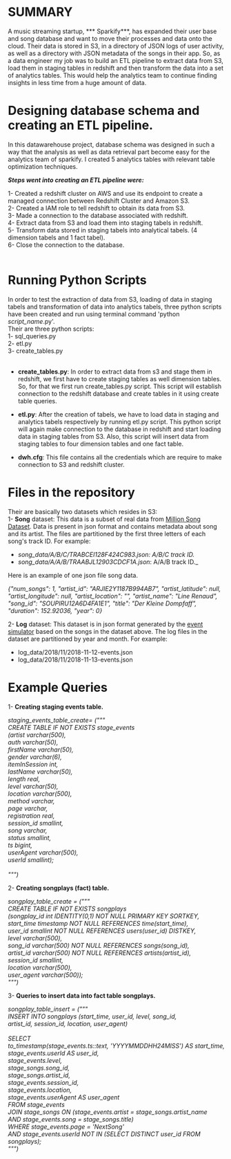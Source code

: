 SUMMARY
===============

A music streaming startup, *** Sparkify***, has expanded their user base and song database and want to move their processes and data onto the cloud. Their data is stored in S3, in a directory of JSON logs of user activity, as well as a directory with JSON metadata of the songs in their app. 
So, as a data engineer my job was to build an ETL pipeline to extract data from S3, load them in staging tables in redshift and then transform the data into a set of analytics tables. This would help the analytics team to continue finding insights in less time from a huge amount of data.<br>

Designing database schema and creating an ETL pipeline.
===============

In this datawarehouse project, database schema was designed in such a way that the analysis as well as data retrieval part become easy for the analytics team of sparkify. I created 5 analytics tables with relevant table optimization techniques.<br>

***Steps went into creating an ETL pipeline were:***<br>

1- Created a redshift cluster on AWS and use its endpoint to create a managed connection between Redshift Cluster and Amazon S3.<br>
2- Created a IAM role to tell redshift to obtain its data from S3.<br>
3- Made a connection to the database associated with redshift.<br>
4- Extract data from S3 and load them into staging tabels in redshift.<br>
5- Transform data stored in staging tabels into analytical tabels. (4 dimension tabels and 1 fact tabel).<br>
6- Close the connection to the database.<br><br>


Running Python Scripts
==========================

In order to test the extraction of data from S3, loading of data in staging tabels and transformation of data into analytics tabels, three python scripts have been created and run using terminal command 'python _script_name_.py'.<br>
Their are three python scripts:<br>
1- sql_queries.py<br>
2- etl.py<br>
3- create_tables.py<br><br>

- __create_tables.py__: In order to extract data from s3 and stage them in redshift, we first have to create staging tables as well dimension tables. So, for that we  first run create_tables.py script. This script will establish connection to the redshift database and create tables in it using create table queries.<br>

- __etl.py__: After the creation of tabels, we have to load data in staging and analytics tabels respectively by running etl.py script. This python script will again make connection to the database in redshift and start loading data in staging tables from S3. Also, this script will insert data from staging tables to four dimension tables and one fact table.<br>

- __dwh.cfg__: This file contains all the credentials which are require to make connection to S3 and redshift cluster.<br>

Files in the repository
===========================

Their are basically two datasets which resides in S3:<br>
1- __Song__ dataset: This data is a subset of real data from [Million Song Dataset](https://labrosa.ee.columbia.edu/millionsong/). Data is present in json format and contains metadata about song and its artist. The files are partitioned by the first three letters of each song's track ID. For example:<br>
- _song_data/A/B/C/TRABCEI128F424C983.json: A/B/C track ID._<br>
- _song_data/A/A/B/TRAABJL12903CDCF1A.json_: A/A/B track ID._<br>

Here is an example of one json file song data.<br>

_{"num_songs": 1, "artist_id": "ARJIE2Y1187B994AB7", "artist_latitude": null, "artist_longitude": null, "artist_location": "", "artist_name": "Line Renaud", "song_id": "SOUPIRU12A6D4FA1E1", "title": "Der Kleine Dompfaff", "duration": 152.92036, "year": 0}_<br>

2- __Log__ dataset: This dataset is in json format generated by the [event simulator](https://github.com/Interana/eventsim) based on the songs in the dataset above.
The log files in the dataset are partitioned by year and month. For example:<br>
- log_data/2018/11/2018-11-12-events.json<br>
- log_data/2018/11/2018-11-13-events.json<br>

Example Queries
===============

1- __Creating staging events table.__<br>

_staging_events_table_create= ("""<br>
                              CREATE TABLE IF NOT EXISTS stage_events<br>
                              (artist varchar(500),<br>
                              auth varchar(50),<br>
                              firstName varchar(50),<br>
                              gender varchar(6),<br>
                              itemInSession int,<br>
                              lastName varchar(50),<br>
                              length real,<br>
                              level varchar(50),<br>
                              location varchar(500),<br>
                              method varchar,<br>
                              page varchar,<br>
                              registration real,<br>
                              session_id smallint,<br>
                              song varchar,<br>
                              status smallint,<br>
                              ts bigint,<br>
                              userAgent varchar(500),<br>
                              userId smallint);<br>  
                              """)_<br>

2- __Creating songplays (fact) table.__<br>

_songplay_table_create = ("""<br>
                        CREATE TABLE IF NOT EXISTS songplays<br>
                        (songplay_id int IDENTITY(0,1) NOT NULL PRIMARY KEY SORTKEY,<br>
                        start_time timestamp NOT NULL REFERENCES time(start_time), <br>
                        user_id smallint NOT NULL REFERENCES users(user_id) DISTKEY,<br>
                        level varchar(500),<br>
                        song_id varchar(500) NOT NULL REFERENCES songs(song_id),<br>
                        artist_id varchar(500) NOT NULL REFERENCES artists(artist_id),<br>
                        session_id smallint,<br> 
                        location varchar(500),<br> 
                        user_agent varchar(500));<br>
                        """)_<br>
                        

3- __Queries to insert data into fact table songplays.__<br>


_songplay_table_insert = ("""<br>
                         INSERT INTO songplays (start_time, user_id, level, song_id,<br>
                         artist_id, session_id, location, user_agent)<br>                         
                         SELECT<br>
                         to_timestamp(stage_events.ts::text, 'YYYYMMDDHH24MISS') AS start_time,<br>
                         stage_events.userId AS user_id,<br>
                         stage_events.level,<br>
                         stage_songs.song_id,<br>
                         stage_songs.artist_id,<br>
                         stage_events.session_id,<br>
                         stage_events.location,<br>
                         stage_events.userAgent AS user_agent<br>
                         FROM stage_events<br>
                         JOIN stage_songs ON (stage_events.artist = stage_songs.artist_name<br>
                         AND stage_events.song = stage_songs.title)<br>
                         WHERE stage_events.page = 'NextSong'<br>
                         AND stage_events.userId NOT IN (SELECT DISTINCT user_id FROM songplays);<br>
                         """)_<br>

